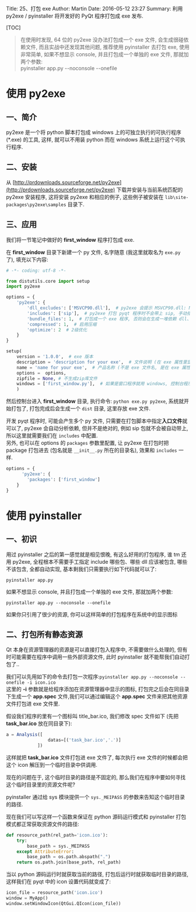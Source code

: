 Title: 25、打包 exe
Author: Martin
Date: 2016-05-12 23:27
Summary: 利用 py2exe / pyinstaller 将开发好的 PyQt 程序打包成 exe 发布.

[TOC]

> 在使用时发现, 64 位的 py2exe 没办法打包成一个 exe 文件, 会生成很碰依赖文件, 而且实战中还发现其他问题, 推荐使用 pyinstaller 去打包 exe, 使用非常简单, 如果不想显示 console, 并且打包成一个单独的 exe 文件, 那就加两个参数:<br>
> pyinstaller app.py --noconsole --onefile

# 使用 py2exe
## 一、简介
py2exe 是一个将 python 脚本打包成 windows 上的可独立执行的可执行程序 (*.exe) 的工具, 这样, 就可以不用装 python 而在 windows 系统上运行这个可执行程序.

## 二、安装
从 [http://prdownloads.sourceforge.net/py2exe](http://prdownloads.sourceforge.net/py2exe) 下载并安装与当前系统匹配的 py2exe 安装程序, 这将安装 py2exe 和相应的例子, 这些例子被安装在 `lib\site-packages\py2exe\samples` 目录下.

## 三、应用
我们将一节笔记中做好的 **first_window** 程序打包成 exe.

在 **first_window** 目录下新建一个 py 文件, 名字随意 (我这里就取名为 `exe.py` 了), 填充以下内容:

```python
# -*- coding: utf-8 -*-

from distutils.core import setup
import py2exe

options = {
    'py2exe': {
        'dll_excludes': ['MSVCP90.dll'],  # py2exe 会提示 MSVCP90.dll: No such file or directory, 要么将 windows 目录下的 MSVCP90.dll 拷到 python 安装目录下, 要么就在这里配置下
        'includes': ['sip'],  # py2exe 打包 pyqt 程序时不会带上 sip, 手动指定下
        'bundle_files': 1,  # 打包成一个 exe 程序, 否则会在生成一堆依赖 dll、pyd 文件, 只支持 32 位 python
        'compressed': 1,  # 启用压缩
        'optimize': 2  # 2级优化
    }
}

setup(
    version = '1.0.0',  # exe 版本
    description = 'description for your exe',  # 文件说明 (在 exe 属性里显示的)
    name = 'name for your exe',  # 产品名称 (不是 exe 文件名, 是在 exe 属性里显示的)
    options =  options,
    zipfile = None, # 不生成zip库文件
    windows = ['first_window.py'],  # 如果是窗口程序就用 windows, 控制台程序就用 console
    )
```

然后控制台进入 **first_window** 目录, 执行命令: `python exe.py py2exe`, 系统就开始打包了, 打包完成后会生成一个 `dist` 目录, 这里存放 exe 文件.

开发 pyqt 程序时, 可能会产生多个 py 文件, 只需要在打包脚本中指定**入口文件**就可以了, py2exe 会自动分析依赖, 但并不是绝对的, 例如 sip 包就不会被自动带上, 所以这里就需要我们在 `includes` 中配置.<br>
另外, 也可以在 options 的 `packages` 参数里配置, 让 py2exe 在打包时把 package 打包进去 (包名就是 `__init__.py` 所在的目录名), 效果和 `includes` 一样.

```python
options = {
      'py2exe': {
        'packages': ['first_window']
    }
}
```

# 使用 pyinstaller
## 一、初识
用过 pyinstaller 之后的第一感觉就是相见恨晚, 有这么好用的打包程序, 谁 tm 还用 py2exe, 全程根本不需要手工指定 include 哪些包、哪些 dll 应该被包含, 哪些不该包含, 全都自动实现, 基本剩我们只需要执行如下代码就可以了:

```
pyinstaller app.py
```

如果不想显示 console, 并且打包成一个单独的 exe 文件, 那就加两个参数:

```
pyinstaller app.py --noconsole --onefile
```
如果你只引用了很少的资源, 你可以这样简单的打包程序在系统中的显示图标
## 二、打包所有静态资源
Qt 本身在资源管理器的资源是可以直接打包入程序中, 不需要做什么处理的, 但有时可能需要在程序中调用一些外部资源文件, 此时 pyinstaller 就不能帮我们自动打包了..

我们可以先用如下的命令去打包一次程序:`pyinstaller app.py --noconsole --onefile -i icon.ico`<br>
这里的 **\-i** 参数就是给程序添加在资源管理器中显示的图标, 打包完之后会在同目录下生成一个 **app.spec** 文件,我们可以通过编辑这个 **app.spec** 文件来把其他资源文件打包进 exe 文件里.

假设我们程序的里有一个图标叫 title\_bar.ico, 我们修改 spec 文件如下 (先把 **task\_bar.ico** 放在同目录下):

```js
a = Analysis([
                datas=[('task_bar.ico','.')]
            ])
```

这样就把 **task\_bar.ico** 文件打包进 exe 文件了, 每次执行 exe 文件的时候都会把这个 icon 解压到一个临时目录中供调用.

现在的问题在于, 这个临时目录的路径是不固定的, 那么我们在程序中要如何寻找这个临时目录里的资源文件呢?

pyinstaller 通过给 sys 模块提供一个 `sys._MEIPASS` 的参数来告知这个临时目录的路径.

现在我们可以写这样一个函数来保证在 python 源码运行模式和 pyinstaller 打包模式都正常获取资源文件的路径:

```python
def resource_path(rel_path='icon.ico'):
    try:
        base_path = sys._MEIPASS
    except AttributeError:
        base_path = os.path.abspath(".")
    return os.path.join(base_path, rel_path)
```

当以 python 源码运行时就获取当前的路径, 打包后运行时就获取临时目录的路径, 这样我们在 pyqt 中的 icon 设置代码就变成了:

```python
icon_file = resource_path('icon.ico')
window = MyApp()
window.setWindowIcon(QtGui.QIcon(icon_file))
```
